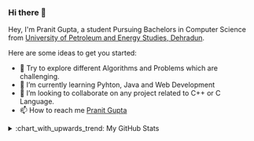 ### Hi there 👋

Hey, I'm Pranit Gupta, a student Pursuing Bachelors in Computer Science from [University of Petroleum and Energy Studies, Dehradun](https://www.upes.ac.in/).<br>

Here are some ideas to get you started:

- 🔭 Try to explore different Algorithms and Problems which are challenging. 
- 🌱 I’m currently learning Pyhton, Java and Web Development 
- 👯 I’m looking to collaborate on any project related to C++ or C Language. 
- 📫 How to reach me [Pranit Gupta](https://www.linkedin.com/in/pranit-gupta-803233190/)


<details>
<summary>:chart_with_upwards_trend: My GitHub Stats</summary>

<p align="center"> <img src="https://github-readme-stats.vercel.app/api?username=Pranit5895&show_icons=true&theme=gotham" alt="Pranit" />

</details>
